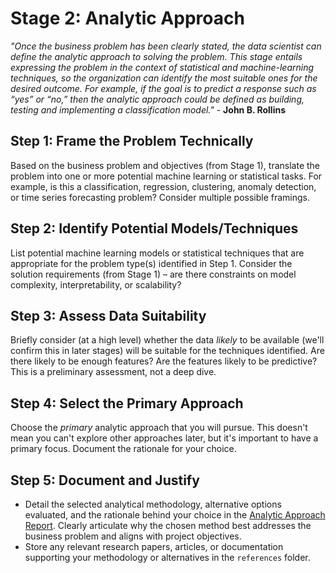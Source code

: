 # Stage 2: Analytic Approach

_"Once the business problem has been clearly stated, the data scientist can define the analytic approach to solving the problem. This stage entails expressing the problem in the context of statistical and machine-learning techniques, so the organization can identify the most suitable ones for the desired outcome. For example, if the goal is to predict a response such as “yes” or “no,” then the analytic approach could be defined as building, testing and implementing a classification model."_ - **John B. Rollins**

## Step 1: Frame the Problem Technically
Based on the business problem and objectives (from Stage 1), translate the problem into one or more potential machine learning or statistical tasks. For example, is this a classification, regression, clustering, anomaly detection, or time series forecasting problem? Consider multiple possible framings.

## Step 2: Identify Potential Models/Techniques
List potential machine learning models or statistical techniques that are appropriate for the problem type(s) identified in Step 1. Consider the solution requirements (from Stage 1) – are there constraints on model complexity, interpretability, or scalability?

## Step 3: Assess Data Suitability
Briefly consider (at a high level) whether the data *likely* to be available (we'll confirm this in later stages) will be suitable for the techniques identified. Are there likely to be enough features? Are the features likely to be predictive? This is a preliminary assessment, not a deep dive.

## Step 4: Select the Primary Approach
Choose the *primary* analytic approach that you will pursue. This doesn't mean you can't explore other approaches later, but it's important to have a primary focus. Document the rationale for your choice.

## Step 5: Document and Justify
* Detail the selected analytical methodology, alternative options evaluated, and the rationale behind your choice in the [Analytic Approach Report](./stage-report-templates/02_analytic_approach_report.md). Clearly articulate why the chosen method best addresses the business problem and aligns with project objectives.
* Store any relevant research papers, articles, or documentation supporting your methodology or alternatives in the `references` folder.
